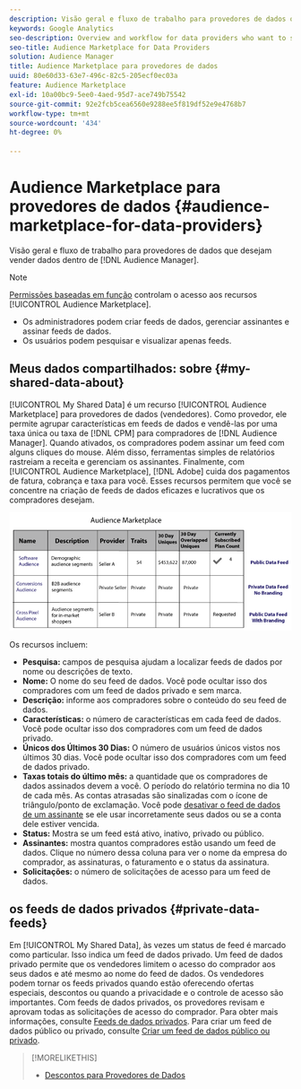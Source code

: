 ```yaml
---
description: Visão geral e fluxo de trabalho para provedores de dados que desejam vender dados dentro do Audience Manager.
keywords: Google Analytics
seo-description: Overview and workflow for data providers who want to sell data from within Audience Manager.
seo-title: Audience Marketplace for Data Providers
solution: Audience Manager
title: Audience Marketplace para provedores de dados
uuid: 80e60d33-63e7-496c-82c5-205ecf0ec03a
feature: Audience Marketplace
exl-id: 10a00bc9-5ee0-4aed-95d7-ace749b75542
source-git-commit: 92e2fcb5cea6560e9288ee5f819df52e9e4768b7
workflow-type: tm+mt
source-wordcount: '434'
ht-degree: 0%

---
```


# Audience Marketplace para provedores de dados {#audience-marketplace-for-data-providers}

Visão geral e fluxo de trabalho para provedores de dados que desejam vender dados dentro de [!DNL Audience Manager].

<!-- c_marketplace_provider.xml -->

>[!NOTE]
>
>[Permissões baseadas em função](../../../reporting/reports-dashboard.md) controlam o acesso aos recursos [!UICONTROL Audience Marketplace].
>
>* Os administradores podem criar feeds de dados, gerenciar assinantes e assinar feeds de dados.
>* Os usuários podem pesquisar e visualizar apenas feeds.

## Meus dados compartilhados: sobre {#my-shared-data-about}

[!UICONTROL My Shared Data] é um recurso [!UICONTROL Audience Marketplace] para provedores de dados (vendedores). Como provedor, ele permite agrupar características em feeds de dados e vendê-las por uma taxa única ou taxa de [!DNL CPM] para compradores de [!DNL Audience Manager]. Quando ativados, os compradores podem assinar um feed com alguns cliques do mouse. Além disso, ferramentas simples de relatórios rastreiam a receita e gerenciam os assinantes. Finalmente, com [!UICONTROL Audience Marketplace], [!DNL Adobe] cuida dos pagamentos de fatura, cobrança e taxa para você. Esses recursos permitem que você se concentre na criação de feeds de dados eficazes e lucrativos que os compradores desejam.

![](assets/seller_marketplace.png)

<!-- c_myshared_data.xml -->

Os recursos incluem:

* **Pesquisa:** campos de pesquisa ajudam a localizar feeds de dados por nome ou descrições de texto.
* **Nome:** O nome do seu feed de dados. Você pode ocultar isso dos compradores com um feed de dados privado e sem marca.
* **Descrição:** informe aos compradores sobre o conteúdo do seu feed de dados.
* **Características:** o número de características em cada feed de dados. Você pode ocultar isso dos compradores com um feed de dados privado.
* **Únicos dos Últimos 30 Dias:** O número de usuários únicos vistos nos últimos 30 dias. Você pode ocultar isso dos compradores com um feed de dados privado.
* **Taxas totais do último mês:** a quantidade que os compradores de dados assinados devem a você. O período do relatório termina no dia 10 de cada mês. As contas atrasadas são sinalizadas com o ícone de triângulo/ponto de exclamação. Você pode [desativar o feed de dados de um assinante](../../../features/audience-marketplace/marketplace-data-providers/marketplace-create-manage-feeds.md#deactivate-data-feed) se ele usar incorretamente seus dados ou se a conta dele estiver vencida.
* **Status:** Mostra se um feed está ativo, inativo, privado ou público.
* **Assinantes:** mostra quantos compradores estão usando um feed de dados. Clique no número dessa coluna para ver o nome da empresa do comprador, as assinaturas, o faturamento e o status da assinatura.
* **Solicitações:** o número de solicitações de acesso para um feed de dados.

## os feeds de dados privados {#private-data-feeds}

Em [!UICONTROL My Shared Data], às vezes um status de feed é marcado como particular. Isso indica um feed de dados privado. Um feed de dados privado permite que os vendedores limitem o acesso do comprador aos seus dados e até mesmo ao nome do feed de dados. Os vendedores podem tornar os feeds privados quando estão oferecendo ofertas especiais, descontos ou quando a privacidade e o controle de acesso são importantes. Com feeds de dados privados, os provedores revisam e aprovam todas as solicitações de acesso do comprador. Para obter mais informações, consulte [Feeds de dados privados](../../../features/audience-marketplace/marketplace-private-feeds.md). Para criar um feed de dados público ou privado, consulte [Criar um feed de dados público ou privado](../../../features/audience-marketplace/marketplace-data-providers/marketplace-create-manage-feeds.md#create-public-private-data-feed).

>[!MORELIKETHIS]
>
>* [Descontos para Provedores de Dados](../../../features/audience-marketplace/marketplace-data-providers/marketplace-create-manage-feeds.md#discounts)
